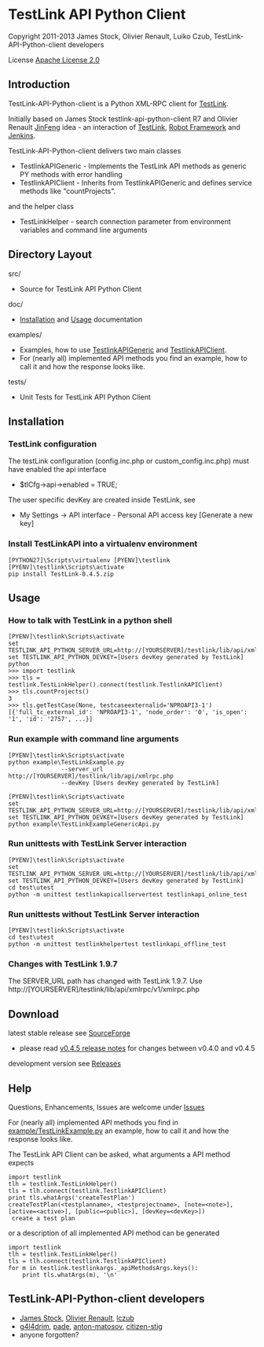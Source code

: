 TestLink API Python Client
==========================

Copyright 2011-2013 
James Stock, Olivier Renault, Luiko Czub, TestLink-API-Python-client developers

License [Apache License 2.0]

Introduction
------------

TestLink-API-Python-client is a Python XML-RPC client for [TestLink].

Initially based on James Stock testlink-api-python-client R7 and  Olivier 
Renault [JinFeng] idea - an interaction of [TestLink], [Robot Framework] and [Jenkins].

TestLink-API-Python-client delivers two main classes

- TestlinkAPIGeneric - Implements the TestLink API methods as generic PY methods
  with error handling
- TestlinkAPIClient - Inherits from TestlinkAPIGeneric and defines service 
  methods like "countProjects".

and the helper class

- TestLinkHelper - search connection parameter from environment variables and 
  command line arguments  

Directory Layout
----------------

src/

*   Source for TestLink API Python Client

doc/

*   [Installation] and [Usage] documentation

examples/

*   Examples, how to use [TestlinkAPIGeneric] and [TestlinkAPIClient].
*   For (nearly all) implemented API methods you find an example, how to call 
    it and how the response looks like.
 
tests/

*   Unit Tests for TestLink API Python Client

Installation
------------

### TestLink configuration
The testLink configuration (config.inc.php or custom_config.inc.php) must have enabled the api interface
*   $tlCfg->api->enabled = TRUE;
   
The user specific devKey are created inside TestLink, see
*   My Settings -> API interface - Personal API access key [Generate a new key]

### Install TestLinkAPI into a virtualenv environment

```
[PYTHON27]\Scripts\virtualenv [PYENV]\testlink
[PYENV]\testlink\Scripts\activate
pip install TestLink-0.4.5.zip
```

Usage
-----

### How to talk with TestLink in a python shell

```
[PYENV]\testlink\Scripts\activate
set TESTLINK_API_PYTHON_SERVER_URL=http://[YOURSERVER]/testlink/lib/api/xmlrpc/v1/xmlrpc.php
set TESTLINK_API_PYTHON_DEVKEY=[Users devKey generated by TestLink]
python
>>> import testlink
>>> tls = testlink.TestLinkHelper().connect(testlink.TestlinkAPIClient)
>>> tls.countProjects()
3
>>> tls.getTestCase(None, testcaseexternalid='NPROAPI3-1')
[{'full_tc_external_id': 'NPROAPI3-1', 'node_order': '0', 'is_open': '1', 'id': '2757', ...}] 
```

### Run example with command line arguments

```
[PYENV]\testlink\Scripts\activate
python example\TestLinkExample.py 
               --server_url http://[YOURSERVER]/testlink/lib/api/xmlrpc.php
               --devKey [Users devKey generated by TestLink]
```
```
[PYENV]\testlink\Scripts\activate
set TESTLINK_API_PYTHON_SERVER_URL=http://[YOURSERVER]/testlink/lib/api/xmlrpc/v1/xmlrpc.php
set TESTLINK_API_PYTHON_DEVKEY=[Users devKey generated by TestLink]
python example\TestLinkExampleGenericApi.py
```

### Run unittests with TestLink Server interaction

```
[PYENV]\testlink\Scripts\activate
set TESTLINK_API_PYTHON_SERVER_URL=http://[YOURSERVER]/testlink/lib/api/xmlrpc.php
set TESTLINK_API_PYTHON_DEVKEY=[Users devKey generated by TestLink]
cd test\utest
python -m unittest testlinkapicallservertest testlinkapi_online_test
```

### Run unittests without TestLink Server interaction

```
[PYENV]\testlink\Scripts\activate
cd test\utest
python -m unittest testlinkhelpertest testlinkapi_offline_test
```

### Changes with TestLink 1.9.7

The SERVER_URL path has changed with TestLink 1.9.7.
Use http://[YOURSERVER]/testlink/lib/api/xmlrpc/v1/xmlrpc.php

Download
--------

latest stable release see [SourceForge]
*    please read [v0.4.5 release notes](https://github.com/lczub/TestLink-API-Python-client/releases/tag/v0.4.5)
     for changes between v0.4.0 and v0.4.5    

development version see [Releases]

Help
----

Questions, Enhancements, Issues are welcome under [Issues]

For (nearly all) implemented API methods you find in 
[example/TestLinkExample.py](example/TestLinkExample.py) 
an example, how to call it and how the response looks like.

The TestLink API Client can be asked, what arguments a API method expects

```
import testlink
tlh = testlink.TestLinkHelper()
tls = tlh.connect(testlink.TestlinkAPIClient)
print tls.whatArgs('createTestPlan')
createTestPlan(<testplanname>, <testprojectname>, [note=<note>], [active=<active>], [public=<public>], [devKey=<devKey>])
 create a test plan 
```

or a description of all implemented API method can be generated

```
import testlink
tlh = testlink.TestLinkHelper()
tls = tlh.connect(testlink.TestlinkAPIClient)
for m in testlink.testlinkargs._apiMethodsArgs.keys():
	print tls.whatArgs(m), '\n'
```

TestLink-API-Python-client developers
-------------------------------------
*   [James Stock], [Olivier Renault], [lczub]
*   [g4l4drim], [pade], [anton-matosov], [citizen-stig]
*   anyone forgotten?


[Apache License 2.0]: http://www.apache.org/licenses/LICENSE-2.0
[JinFeng]: http://www.sqaopen.net/blog/en/?p=63
[TestLink API]: http://www.teamst.org/_tldoc/1.8/phpdoc_api/TestlinkAPI/TestlinkXMLRPCServer.html
[TestLink]: http://testlink.org/
[Robot Framework]: http://code.google.com/p/robotframework
[Jenkins]: http://jenkins-ci.org/
[Releases]: https://github.com/lczub/TestLink-API-Python-client/releases
[Installation]: doc/install.rst
[Usage]: doc/usage.rst
[TestlinkAPIGeneric]: example/TestLinkExampleGenericApi.py
[TestlinkAPIClient]: example/TestLinkExample.py
[SourceForge]: http://sourceforge.net/projects/testlink-api-python-client/files/latest/download
[Issues]: https://github.com/lczub/TestLink-API-Python-client/issues
[Olivier Renault]: https://github.com/orenault/TestLink-API-Python-client
[pade]: https://github.com/pade/TestLink-API-Python-client
[g4l4drim]: https://github.com/g4l4drim/TestLink-API-Python-client
[James Stock]: https://code.google.com/p/testlink-api-python-client/
[lczub]: https://github.com/lczub/TestLink-API-Python-client
[anton-matosov]: https://github.com/anton-matosov/TestLink-API-Python-client
[citizen-stig]: https://github.com/citizen-stig/TestLink-API-Python-client
